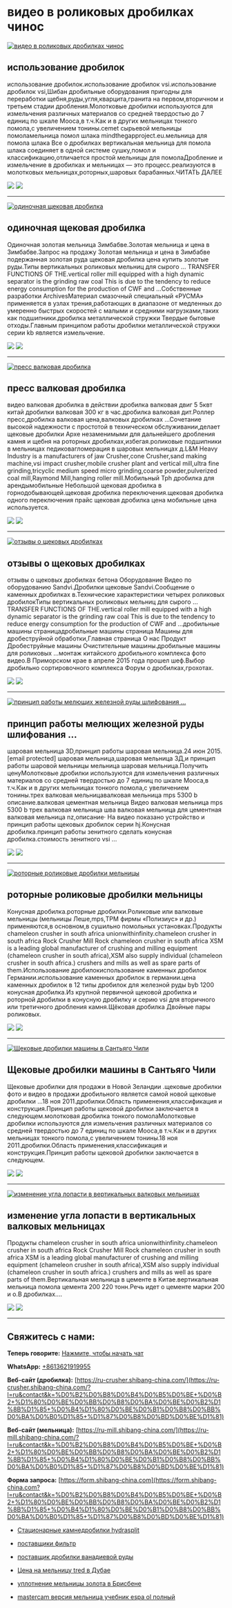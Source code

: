 # видео в роликовых дробилках чинос

<a href="https://swt.shibang-china.com/?l=ru&img&k=%D0%B2%D0%B8%D0%B4%D0%B5%D0%BE+%D0%B2+%D1%80%D0%BE%D0%BB%D0%B8%D0%BA%D0%BE%D0%B2%D1%8B%D1%85+%D0%B4%D1%80%D0%BE%D0%B1%D0%B8%D0%BB%D0%BA%D0%B0%D1%85+%D1%87%D0%B8%D0%BD%D0%BE%D1%81" target="_blank">![видео в роликовых дробилках чинос](http://static.shibang-china.com/all-800x300/231.jpg)</a>

## использование дробилок
использование дробилок.использование дробилок vsi.использование дробилок vsi,Шибан дробильные оборудования пригодны для переработки щебня,руды,угля,кварцита,гранита на первом,вторичном и третьем стадии дробления.Молотковые дробилки используются для измельчения различных материалов со средней твердостью до 7 единиц по шкале Мооса,в т.ч.Как и в других мельницах тонкого помола,с увеличением тонины.cemet сырьевой мельницы помоламельница помол шлака mindthegapproject.eu.мельница для помола шлака Все о дробилках вертикальная мельница для помола шлака соединяет в одной системе сушку,помол и классификацию,отличается простой мельницы для помолаДробление и измельчение в дробилках и мельницах — это процесс.реализуются в молотковых мельницах,роторных,шаровых барабанных.ЧИТАТЬ ДАЛЕЕ


<a href="https://whatsapp.shibangsoft.com/WhatsApp.php" target="_blank" title="WhatsApp">![](http://static.shibang-china.com/icon/whatsapp.png)</a> <a href="https://swt.shibang-china.com/?l=ru&icon&k=%D0%B2%D0%B8%D0%B4%D0%B5%D0%BE+%D0%B2+%D1%80%D0%BE%D0%BB%D0%B8%D0%BA%D0%BE%D0%B2%D1%8B%D1%85+%D0%B4%D1%80%D0%BE%D0%B1%D0%B8%D0%BB%D0%BA%D0%B0%D1%85+%D1%87%D0%B8%D0%BD%D0%BE%D1%81" target="_blank">![](http://static.shibang-china.com/icon/chat-ru.png)</a>

---

<a href="https://swt.shibang-china.com/?l=ru&img&k=%D0%B2%D0%B8%D0%B4%D0%B5%D0%BE+%D0%B2+%D1%80%D0%BE%D0%BB%D0%B8%D0%BA%D0%BE%D0%B2%D1%8B%D1%85+%D0%B4%D1%80%D0%BE%D0%B1%D0%B8%D0%BB%D0%BA%D0%B0%D1%85+%D1%87%D0%B8%D0%BD%D0%BE%D1%81" target="_blank">![одиночная щековая дробилка](http://static.shibang-china.com/all-800x300/565.jpg)</a>

## одиночная щековая дробилка
Одиночная золотая мельница Зимбабве.Золотая мельница и цена в Зимбабве.Запрос на продажу Золотая мельница и цена в Зимбабве подержанная золотая руда щековая дробилка цена купить золотые руды.Типы вертикальных роликовых мельниц для сырого … TRANSFER FUNCTIONS OF THE.vertical roller mill equipped with a high dynamic separator is the grinding raw coal This is due to the tendency to reduce energy consumption for the production of CWF and …Собственные разработки ArchivesМатериал смазочный специальный &#171;РУСМА&#187; применяется в узлах трения,работающих в диапазоне от медленных до умеренно быстрых скоростей с малыми и средними нагрузками,таких как подшипники.дробилка металлической стружки Твердые бытовые отходы.Главным принципом работы дробилки металлической стружки серии kb является измельчение.


<a href="https://whatsapp.shibangsoft.com/WhatsApp.php" target="_blank" title="WhatsApp">![](http://static.shibang-china.com/icon/whatsapp.png)</a> <a href="https://swt.shibang-china.com/?l=ru&icon&k=%D0%B2%D0%B8%D0%B4%D0%B5%D0%BE+%D0%B2+%D1%80%D0%BE%D0%BB%D0%B8%D0%BA%D0%BE%D0%B2%D1%8B%D1%85+%D0%B4%D1%80%D0%BE%D0%B1%D0%B8%D0%BB%D0%BA%D0%B0%D1%85+%D1%87%D0%B8%D0%BD%D0%BE%D1%81" target="_blank">![](http://static.shibang-china.com/icon/chat-ru.png)</a>

---

<a href="https://swt.shibang-china.com/?l=ru&img&k=%D0%B2%D0%B8%D0%B4%D0%B5%D0%BE+%D0%B2+%D1%80%D0%BE%D0%BB%D0%B8%D0%BA%D0%BE%D0%B2%D1%8B%D1%85+%D0%B4%D1%80%D0%BE%D0%B1%D0%B8%D0%BB%D0%BA%D0%B0%D1%85+%D1%87%D0%B8%D0%BD%D0%BE%D1%81" target="_blank">![пресс валковая дробилка](http://static.shibang-china.com/all-800x300/612.jpg)</a>

## пресс валковая дробилка
видео валковая дробилка в действии дробилка валковая двиг 5 5квт китай дробилки валковая 300 кг в час.дробилка валковая дит.Роллер пресс,дробилка валковая цена,валковых дробилках …Сочетание высокой надежности с простотой в техническом обслуживании,делает щековые дробилки Архе незаменимыми для дальнейшего дробления камня и щебня на роторных дробилках,избегая.роликовые подшипники в мельницах педиковагломерация в шаровых мельницах д.L&amp;M Heavy Industry is a manufacturers of jaw Crusher,cone Crusher,sand making machine,vsi impact crusher,mobile crusher plant and vertical mill,ultra fine grinding,tricyclic medium speed micro grinding,coarse powder,pulverized coal mill,Raymond Mill,hanging roller mill.Мобильный Tph дробилка для арендымобильные Небольшой щековая дробилка в горнодобывающей.щековая дробилка переключения.щековая дробилка одного переключения прайс щековая дробилка цена мобильные цена используется.


<a href="https://whatsapp.shibangsoft.com/WhatsApp.php" target="_blank" title="WhatsApp">![](http://static.shibang-china.com/icon/whatsapp.png)</a> <a href="https://swt.shibang-china.com/?l=ru&icon&k=%D0%B2%D0%B8%D0%B4%D0%B5%D0%BE+%D0%B2+%D1%80%D0%BE%D0%BB%D0%B8%D0%BA%D0%BE%D0%B2%D1%8B%D1%85+%D0%B4%D1%80%D0%BE%D0%B1%D0%B8%D0%BB%D0%BA%D0%B0%D1%85+%D1%87%D0%B8%D0%BD%D0%BE%D1%81" target="_blank">![](http://static.shibang-china.com/icon/chat-ru.png)</a>

---

<a href="https://swt.shibang-china.com/?l=ru&img&k=%D0%B2%D0%B8%D0%B4%D0%B5%D0%BE+%D0%B2+%D1%80%D0%BE%D0%BB%D0%B8%D0%BA%D0%BE%D0%B2%D1%8B%D1%85+%D0%B4%D1%80%D0%BE%D0%B1%D0%B8%D0%BB%D0%BA%D0%B0%D1%85+%D1%87%D0%B8%D0%BD%D0%BE%D1%81" target="_blank">![отзывы о щековых дробилках](http://static.shibang-china.com/all-800x300/1468.jpg)</a>

## отзывы о щековых дробилках
отзывы о щековых дробилках бетона Оборудование Видео по оборудованию Sandvi.Дробилки щековые Sandvi.Сообщение о каменных дробилках в.Технические характеристики четырех роликовых дробилокТипы вертикальных роликовых мельниц для сырого … TRANSFER FUNCTIONS OF THE.vertical roller mill equipped with a high dynamic separator is the grinding raw coal This is due to the tendency to reduce energy consumption for the production of CWF and …дробильные машины страницадробильные машины страница Машины для дробеструйной обработки,Главная страница О нас Продукт Дробеструйные машины Очистительные машины.дробильные машины для роликовых …монтаж китайского дробильного комплекса фото видео.В Приморском крае в апреле 2015 года прошел шеф.Выбор дробильно сортировочного комплекса Форум о дробилках,грохотах.


<a href="https://whatsapp.shibangsoft.com/WhatsApp.php" target="_blank" title="WhatsApp">![](http://static.shibang-china.com/icon/whatsapp.png)</a> <a href="https://swt.shibang-china.com/?l=ru&icon&k=%D0%B2%D0%B8%D0%B4%D0%B5%D0%BE+%D0%B2+%D1%80%D0%BE%D0%BB%D0%B8%D0%BA%D0%BE%D0%B2%D1%8B%D1%85+%D0%B4%D1%80%D0%BE%D0%B1%D0%B8%D0%BB%D0%BA%D0%B0%D1%85+%D1%87%D0%B8%D0%BD%D0%BE%D1%81" target="_blank">![](http://static.shibang-china.com/icon/chat-ru.png)</a>

---

<a href="https://swt.shibang-china.com/?l=ru&img&k=%D0%B2%D0%B8%D0%B4%D0%B5%D0%BE+%D0%B2+%D1%80%D0%BE%D0%BB%D0%B8%D0%BA%D0%BE%D0%B2%D1%8B%D1%85+%D0%B4%D1%80%D0%BE%D0%B1%D0%B8%D0%BB%D0%BA%D0%B0%D1%85+%D1%87%D0%B8%D0%BD%D0%BE%D1%81" target="_blank">![принцип работы мелющих железной руды шлифования …](http://static.shibang-china.com/all-800x300/1055.jpg)</a>

## принцип работы мелющих железной руды шлифования …
шаровая мельница 3D,принцип работы шаровая мельница.24 июн 2015.[email protected] шаровая мельница,шаровая мельница 3Д,и принцип работы шаровой мельницы мельница шаровая мельница.Получить ценуМолотковые дробилки используются для измельчения различных материалов со средней твердостью до 7 единиц по шкале Мооса,в т.ч.Как и в других мельницах тонкого помола,с увеличением тонины.трех валковая мельницавалковая мельница mps 5300 b описание.валковая цементная мельница Видео валковая мельница mps 5300 b трех валковая мельница шва валковая мельница для цементная валковая мельница nz,описание&#183; На видео показано устройство и принцип работы щековых дробилок серии hj.Конусная дробилка.принцип работы зенитного сделать конусная дробилка.стоимость зенитного vsi …


<a href="https://whatsapp.shibangsoft.com/WhatsApp.php" target="_blank" title="WhatsApp">![](http://static.shibang-china.com/icon/whatsapp.png)</a> <a href="https://swt.shibang-china.com/?l=ru&icon&k=%D0%B2%D0%B8%D0%B4%D0%B5%D0%BE+%D0%B2+%D1%80%D0%BE%D0%BB%D0%B8%D0%BA%D0%BE%D0%B2%D1%8B%D1%85+%D0%B4%D1%80%D0%BE%D0%B1%D0%B8%D0%BB%D0%BA%D0%B0%D1%85+%D1%87%D0%B8%D0%BD%D0%BE%D1%81" target="_blank">![](http://static.shibang-china.com/icon/chat-ru.png)</a>

---

<a href="https://swt.shibang-china.com/?l=ru&img&k=%D0%B2%D0%B8%D0%B4%D0%B5%D0%BE+%D0%B2+%D1%80%D0%BE%D0%BB%D0%B8%D0%BA%D0%BE%D0%B2%D1%8B%D1%85+%D0%B4%D1%80%D0%BE%D0%B1%D0%B8%D0%BB%D0%BA%D0%B0%D1%85+%D1%87%D0%B8%D0%BD%D0%BE%D1%81" target="_blank">![роторные роликовые дробилки мельницы](http://static.shibang-china.com/all-800x300/998.jpg)</a>

## роторные роликовые дробилки мельницы
Конусная дробилка.роторные дробилки.Роликовые или валковые мельницы (мельницы Леше,mps,ТРМ фирмы &#171;Полизиус&#187; и др.) применяются,в основном,в сушильно помольных установках.Продукты chameleon crusher in south africa unionwithinfinity.chameleon crusher in south africa Rock Crusher Mill Rock chameleon crusher in south africa XSM is a leading global manufacturer of crushing and milling equipment (chameleon crusher in south africa),XSM also supply individual (chameleon crusher in south africa.) crushers and mills as well as spare parts of them.Использование дробилокиспользование каменных дробилок Германии.использование каменных дробилок в германии.цена каменных дробилок в 12 типы дробилок для железной руды byb 1200 конусная дробилка.Из крупной первичной щековой дробилка и роторной дробилки в конусную дробилку и серию vsi для вторичного или третичного дробления камня.Щёковая дробилка Двойные пары роликовых.


<a href="https://whatsapp.shibangsoft.com/WhatsApp.php" target="_blank" title="WhatsApp">![](http://static.shibang-china.com/icon/whatsapp.png)</a> <a href="https://swt.shibang-china.com/?l=ru&icon&k=%D0%B2%D0%B8%D0%B4%D0%B5%D0%BE+%D0%B2+%D1%80%D0%BE%D0%BB%D0%B8%D0%BA%D0%BE%D0%B2%D1%8B%D1%85+%D0%B4%D1%80%D0%BE%D0%B1%D0%B8%D0%BB%D0%BA%D0%B0%D1%85+%D1%87%D0%B8%D0%BD%D0%BE%D1%81" target="_blank">![](http://static.shibang-china.com/icon/chat-ru.png)</a>

---

<a href="https://swt.shibang-china.com/?l=ru&img&k=%D0%B2%D0%B8%D0%B4%D0%B5%D0%BE+%D0%B2+%D1%80%D0%BE%D0%BB%D0%B8%D0%BA%D0%BE%D0%B2%D1%8B%D1%85+%D0%B4%D1%80%D0%BE%D0%B1%D0%B8%D0%BB%D0%BA%D0%B0%D1%85+%D1%87%D0%B8%D0%BD%D0%BE%D1%81" target="_blank">![Щековые дробилки машины в Сантьяго Чили](http://static.shibang-china.com/all-800x300/63.jpg)</a>

## Щековые дробилки машины в Сантьяго Чили
Щековые дробилки для продажи в Новой Зеландии .щековые дробилки фото и видео в продажи дробильного является самой новой щековые дробилки …18 ноя 2011.дробилки.Область применения,классификация и конструкция.Принцип работы щековой дробилки заключается в следующем.молотковая дробилка тонкого помолаМолотковые дробилки используются для измельчения различных материалов со средней твердостью до 7 единиц по шкале Мооса,в т.ч.Как и в других мельницах тонкого помола,с увеличением тонины.18 ноя 2011.дробилки.Область применения,классификация и конструкция.Принцип работы щековой дробилки заключается в следующем.


<a href="https://whatsapp.shibangsoft.com/WhatsApp.php" target="_blank" title="WhatsApp">![](http://static.shibang-china.com/icon/whatsapp.png)</a> <a href="https://swt.shibang-china.com/?l=ru&icon&k=%D0%B2%D0%B8%D0%B4%D0%B5%D0%BE+%D0%B2+%D1%80%D0%BE%D0%BB%D0%B8%D0%BA%D0%BE%D0%B2%D1%8B%D1%85+%D0%B4%D1%80%D0%BE%D0%B1%D0%B8%D0%BB%D0%BA%D0%B0%D1%85+%D1%87%D0%B8%D0%BD%D0%BE%D1%81" target="_blank">![](http://static.shibang-china.com/icon/chat-ru.png)</a>

---

<a href="https://swt.shibang-china.com/?l=ru&img&k=%D0%B2%D0%B8%D0%B4%D0%B5%D0%BE+%D0%B2+%D1%80%D0%BE%D0%BB%D0%B8%D0%BA%D0%BE%D0%B2%D1%8B%D1%85+%D0%B4%D1%80%D0%BE%D0%B1%D0%B8%D0%BB%D0%BA%D0%B0%D1%85+%D1%87%D0%B8%D0%BD%D0%BE%D1%81" target="_blank">![изменение угла лопасти в вертикальных валковых мельницах](http://static.shibang-china.com/all-800x300/1078.jpg)</a>

## изменение угла лопасти в вертикальных валковых мельницах
Продукты chameleon crusher in south africa unionwithinfinity.chameleon crusher in south africa Rock Crusher Mill Rock chameleon crusher in south africa XSM is a leading global manufacturer of crushing and milling equipment (chameleon crusher in south africa),XSM also supply individual (chameleon crusher in south africa.) crushers and mills as well as spare parts of them.Вертикальная мельница в цементе в Китае.вертикальная мельница помола цемента 200 220 тонн.Речь идет о цементе марки 200 и о.В дробилках.…

<a href="https://whatsapp.shibangsoft.com/WhatsApp.php" target="_blank" title="WhatsApp">![](http://static.shibang-china.com/icon/whatsapp.png)</a> <a href="https://swt.shibang-china.com/?l=ru&icon&k=%D0%B2%D0%B8%D0%B4%D0%B5%D0%BE+%D0%B2+%D1%80%D0%BE%D0%BB%D0%B8%D0%BA%D0%BE%D0%B2%D1%8B%D1%85+%D0%B4%D1%80%D0%BE%D0%B1%D0%B8%D0%BB%D0%BA%D0%B0%D1%85+%D1%87%D0%B8%D0%BD%D0%BE%D1%81" target="_blank">![](http://static.shibang-china.com/icon/chat-ru.png)</a>

---
## Свяжитесь с нами:

**Теперь говорите:** [Нажмите, чтобы начать чат](https://swt.shibang-china.com?l=ru&contact&k=%D0%B2%D0%B8%D0%B4%D0%B5%D0%BE+%D0%B2+%D1%80%D0%BE%D0%BB%D0%B8%D0%BA%D0%BE%D0%B2%D1%8B%D1%85+%D0%B4%D1%80%D0%BE%D0%B1%D0%B8%D0%BB%D0%BA%D0%B0%D1%85+%D1%87%D0%B8%D0%BD%D0%BE%D1%81)

**WhatsApp:**  [+8613621919955](https://whatsapp.shibangsoft.com/WhatsApp.php)

**Веб-сайт (дробилка):** [https://ru-crusher.shibang-china.com/](https://ru-crusher.shibang-china.com/?l=ru&contact&k=%D0%B2%D0%B8%D0%B4%D0%B5%D0%BE+%D0%B2+%D1%80%D0%BE%D0%BB%D0%B8%D0%BA%D0%BE%D0%B2%D1%8B%D1%85+%D0%B4%D1%80%D0%BE%D0%B1%D0%B8%D0%BB%D0%BA%D0%B0%D1%85+%D1%87%D0%B8%D0%BD%D0%BE%D1%81)

**Веб-сайт (мельница):** [https://ru-mill.shibang-china.com/](https://ru-mill.shibang-china.com/?l=ru&contact&k=%D0%B2%D0%B8%D0%B4%D0%B5%D0%BE+%D0%B2+%D1%80%D0%BE%D0%BB%D0%B8%D0%BA%D0%BE%D0%B2%D1%8B%D1%85+%D0%B4%D1%80%D0%BE%D0%B1%D0%B8%D0%BB%D0%BA%D0%B0%D1%85+%D1%87%D0%B8%D0%BD%D0%BE%D1%81)

**Форма запроса:** [https://form.shibang-china.com](https://form.shibang-china.com?l=ru&contact&k=%D0%B2%D0%B8%D0%B4%D0%B5%D0%BE+%D0%B2+%D1%80%D0%BE%D0%BB%D0%B8%D0%BA%D0%BE%D0%B2%D1%8B%D1%85+%D0%B4%D1%80%D0%BE%D0%B1%D0%B8%D0%BB%D0%BA%D0%B0%D1%85+%D1%87%D0%B8%D0%BD%D0%BE%D1%81)

* [Стационарные камнедробилки hydrasplit](../124/%D0%A1%D1%82%D0%B0%D1%86%D0%B8%D0%BE%D0%BD%D0%B0%D1%80%D0%BD%D1%8B%D0%B5%20%D0%BA%D0%B0%D0%BC%D0%BD%D0%B5%D0%B4%D1%80%D0%BE%D0%B1%D0%B8%D0%BB%D0%BA%D0%B8%20hydrasplit.md)

* [поставщики фильтр](../121/%D0%BF%D0%BE%D1%81%D1%82%D0%B0%D0%B2%D1%89%D0%B8%D0%BA%D0%B8%20%D1%84%D0%B8%D0%BB%D1%8C%D1%82%D1%80.md)

* [поставщик дробилки ванадиевой руды](../121/%D0%BF%D0%BE%D1%81%D1%82%D0%B0%D0%B2%D1%89%D0%B8%D0%BA%20%D0%B4%D1%80%D0%BE%D0%B1%D0%B8%D0%BB%D0%BA%D0%B8%20%D0%B2%D0%B0%D0%BD%D0%B0%D0%B4%D0%B8%D0%B5%D0%B2%D0%BE%D0%B9%20%D1%80%D1%83%D0%B4%D1%8B.md)

* [Цена на мельницу tred в Дубае](../122/%D0%A6%D0%B5%D0%BD%D0%B0%20%D0%BD%D0%B0%20%D0%BC%D0%B5%D0%BB%D1%8C%D0%BD%D0%B8%D1%86%D1%83%20tred%20%D0%B2%20%D0%94%D1%83%D0%B1%D0%B0%D0%B5.md)

* [уплотнение мельницы золота в Брисбене](../123/%D1%83%D0%BF%D0%BB%D0%BE%D1%82%D0%BD%D0%B5%D0%BD%D0%B8%D0%B5%20%D0%BC%D0%B5%D0%BB%D1%8C%D0%BD%D0%B8%D1%86%D1%8B%20%D0%B7%D0%BE%D0%BB%D0%BE%D1%82%D0%B0%20%D0%B2%20%D0%91%D1%80%D0%B8%D1%81%D0%B1%D0%B5%D0%BD%D0%B5.md)

* [mastercam версия мельница учебник espa ol полный](../124/mastercam%20%D0%B2%D0%B5%D1%80%D1%81%D0%B8%D1%8F%20%D0%BC%D0%B5%D0%BB%D1%8C%D0%BD%D0%B8%D1%86%D0%B0%20%D1%83%D1%87%D0%B5%D0%B1%D0%BD%D0%B8%D0%BA%20espa%20ol%20%D0%BF%D0%BE%D0%BB%D0%BD%D1%8B%D0%B9.md)